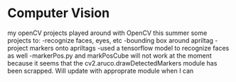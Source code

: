 # Computer Vision
 my openCV projects
 played around with OpenCV this summer
 some projects to:
 -recognize faces, eyes, etc
 -bounding box around apriltag
 -project markers onto apriltags 
 -used a tensorflow model to recognize faces as well
 -markerPos.py and markPosCube will not work at the moment because it seems that the cv2.aruco.drawDetectedMarkers module has been scrapped. Will update with approprate module when I can

